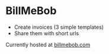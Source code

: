 BillMeBob
============

* Create invoices (3 simple templates)
* Share them with short urls

Currently hosted at [billmebob.com](http://billmebob.com)

